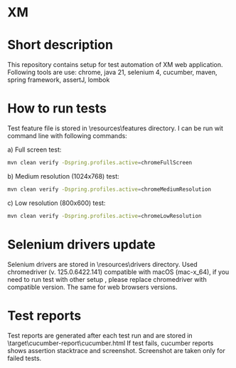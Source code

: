 # XM

# Short description
This repository contains setup for test automation of XM web application.
Following tools are use:
chrome, java 21, selenium 4, cucumber, maven, spring framework, assertJ, lombok

# How to run tests
Test feature file is stored in \resources\features directory.
I can be run wit command line with following commands:

a) Full screen test:
```sh
mvn clean verify -Dspring.profiles.active=chromeFullScreen   
```

b) Medium resolution (1024x768) test:
```sh
mvn clean verify -Dspring.profiles.active=chromeMediumResolution   
```

c) Low resolution (800x600) test:
```sh
mvn clean verify -Dspring.profiles.active=chromeLowResolution   
```

# Selenium drivers update
Selenium drivers are stored in \resources\drivers directory.
Used chromedriver (v. 125.0.6422.141) compatible with macOS (mac-x_64), if you need to run test with other setup , please replace
chromedriver with compatible version. The same for web browsers versions.

# Test reports
Test reports are generated after each test run and are stored in
\target\cucumber-report\cucumber.html
If test fails, cucumber reports shows assertion stacktrace and screenshot.
Screenshot are taken only for failed tests.